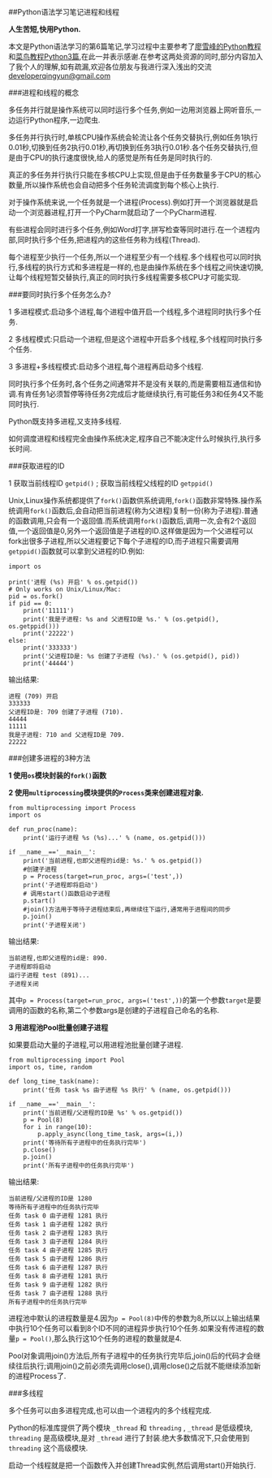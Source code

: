 ##Python语法学习笔记进程和线程

**人生苦短,快用Python.**

本文是Python语法学习的第6篇笔记,学习过程中主要参考了[廖雪峰的Python教程](https://www.liaoxuefeng.com/wiki/0014316089557264a6b348958f449949df42a6d3a2e542c000)和[菜鸟教程Python3篇](https://www.runoob.com/python3/python3-tutorial.html),在此一并表示感谢.在参考这两处资源的同时,部分内容加入了我个人的理解,如有疏漏,欢迎各位朋友与我进行深入浅出的交流 <developerqingyun@gmail.com>

###进程和线程的概念

多任务并行就是操作系统可以同时运行多个任务,例如一边用浏览器上网听音乐,一边运行Python程序,一边爬虫.

多任务并行执行时,单核CPU操作系统会轮流让各个任务交替执行,例如任务1执行0.01秒,切换到任务2执行0.01秒,再切换到任务3执行0.01秒.各个任务交替执行,但是由于CPU的执行速度很快,给人的感觉是所有任务是同时执行的.

真正的多任务并行执行只能在多核CPU上实现,但是由于任务数量多于CPU的核心数量,所以操作系统也会自动把多个任务轮流调度到每个核心上执行.

对于操作系统来说,一个任务就是一个进程(Process).例如打开一个浏览器就是启动一个浏览器进程,打开一个PyCharm就启动了一个PyCharm进程.

有些进程会同时进行多个任务,例如Word打字,拼写检查等同时进行.在一个进程内部,同时执行多个任务,把进程内的这些任务称为线程(Thread).

每个进程至少执行一个任务,所以一个进程至少有一个线程.多个线程也可以同时执行,多线程的执行方式和多进程是一样的,也是由操作系统在多个线程之间快速切换,让每个线程短暂交替执行,真正的同时执行多线程需要多核CPU才可能实现.

###要同时执行多个任务怎么办?

1 多进程模式:启动多个进程,每个进程中值开启一个线程,多个进程同时执行多个任务.

2 多线程模式:只启动一个进程,但是这个进程中开启多个线程,多个线程同时执行多个任务.

3 多进程+多线程模式:启动多个进程,每个进程再启动多个线程.

同时执行多个任务时,各个任务之间通常并不是没有关联的,而是需要相互通信和协调.有肯任务1必须暂停等待任务2完成后才能继续执行,有可能任务3和任务4又不能同时执行.

Python既支持多进程,又支持多线程.

如何调度进程和线程完全由操作系统决定,程序自己不能决定什么时候执行,执行多长时间.

###获取进程的ID

1 获取当前线程ID `getpid()` ; 获取当前线程父线程的ID `getppid()`

Unix,Linux操作系统都提供了`fork()`函数供系统调用,`fork()`函数非常特殊.操作系统调用`fork()`函数后,会自动把当前进程(称为父进程)复制一份(称为子进程).普通的函数调用,只会有一个返回值.而系统调用`fork()`函数后,调用一次,会有2个返回值,一个返回值是0,另外一个返回值是子进程的ID.这样做是因为一个父进程可以fork出很多子进程,所以父进程要记下每个子进程的ID,而子进程只需要调用`getppid()`函数就可以拿到父进程的ID.例如:

```
import os

print('进程 (%s) 开启' % os.getpid())
# Only works on Unix/Linux/Mac:
pid = os.fork()
if pid == 0:
    print('11111')
    print('我是子进程: %s and 父进程ID是 %s.' % (os.getpid(), os.getppid()))
    print('22222')
else:
    print('333333')
    print('父进程ID是: %s 创建了子进程 (%s).' % (os.getpid(), pid))
    print('44444')

```
输出结果:

```
进程 (709) 开启
333333
父进程ID是: 709 创建了子进程 (710).
44444
11111
我是子进程: 710 and 父进程ID是 709.
22222

```

###创建多进程的3种方法

**1 使用`os`模块封装的`fork()`函数**

**2 使用`multiprocessing`模块提供的`Process`类来创建进程对象.**

```
from multiprocessing import Process
import os

def run_proc(name):
    print('运行子进程 %s (%s)...' % (name, os.getpid()))

if __name__=='__main__':
    print('当前进程,也即父进程的id是: %s.' % os.getpid())
    #创建子进程
    p = Process(target=run_proc, args=('test',))
    print('子进程即将启动')
    # 调用start()函数启动子进程
    p.start()
    #join()方法用于等待子进程结束后,再继续往下运行,通常用于进程间的同步
    p.join()
    print('子进程关闭')

```

输出结果:

```
当前进程,也即父进程的id是: 890.
子进程即将启动
运行子进程 test (891)...
子进程关闭

```

其中`p = Process(target=run_proc, args=('test',))`的第一个参数`target`是要调用的函数的名称,第二个参数args是创建的子进程自己命名的名称.

**3 用进程池Pool批量创建子进程**

如果要启动大量的子进程,可以用进程池批量创建子进程.

```
from multiprocessing import Pool
import os, time, random

def long_time_task(name):
    print('任务 task %s 由子进程 %s 执行' % (name, os.getpid()))

if __name__=='__main__':
    print('当前进程/父进程的ID是 %s' % os.getpid())
    p = Pool(8)
    for i in range(10):
        p.apply_async(long_time_task, args=(i,))
    print('等待所有子进程中的任务执行完毕')
    p.close()
    p.join()
    print('所有子进程中的任务执行完毕')

```

输出结果:

```
当前进程/父进程的ID是 1280
等待所有子进程中的任务执行完毕
任务 task 0 由子进程 1281 执行
任务 task 1 由子进程 1282 执行
任务 task 2 由子进程 1283 执行
任务 task 3 由子进程 1284 执行
任务 task 4 由子进程 1285 执行
任务 task 5 由子进程 1286 执行
任务 task 6 由子进程 1287 执行
任务 task 8 由子进程 1281 执行
任务 task 9 由子进程 1282 执行
任务 task 7 由子进程 1288 执行
所有子进程中的任务执行完毕

```

进程池中默认的进程数量是4.因为`p = Pool(8)`中传的参数为8,所以以上输出结果中执行10个任务可以看到8个ID不同的进程异步执行10个任务.如果没有传进程的数量`p = Pool()`,那么执行这10个任务的进程的数量就是4.

Pool对象调用join()方法后,所有子进程中的任务执行完毕后,join()后的代码才会继续往后执行;调用join()之前必须先调用close(),调用close()之后就不能继续添加新的进程Process了.

###多线程

多个任务可以由多进程完成,也可以由一个进程内的多个线程完成.

Python的标准库提供了两个模块 `_thread` 和 `threading` , `_thread` 是低级模块, `threading` 是高级模块,是对 `_thread` 进行了封装.绝大多数情况下,只会使用到 `threading` 这个高级模块.

启动一个线程就是把一个函数传入并创建Thread实例,然后调用start()开始执行.





















